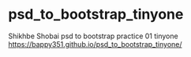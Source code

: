 # psd_to_bootstrap_tinyone
Shikhbe Shobai psd to bootstrap practice 01 tinyone
https://bappy351.github.io/psd_to_bootstrap_tinyone/
